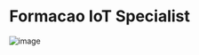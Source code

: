 # Formacao IoT Specialist

![image](https://user-images.githubusercontent.com/95258058/209453847-52af03d7-550d-4492-9c8a-c8e23b14c95e.png)


